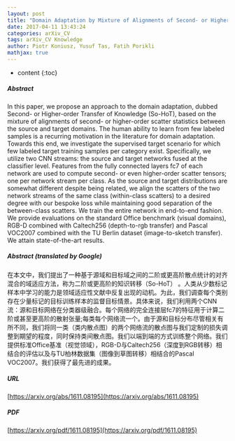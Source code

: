 ```yaml
---
layout: post
title: "Domain Adaptation by Mixture of Alignments of Second- or Higher-Order Scatter Tensors"
date: 2017-04-11 13:43:24
categories: arXiv_CV
tags: arXiv_CV Knowledge
author: Piotr Koniusz, Yusuf Tas, Fatih Porikli
mathjax: true
---
```


* content
{:toc}

##### Abstract
In this paper, we propose an approach to the domain adaptation, dubbed Second- or Higher-order Transfer of Knowledge (So-HoT), based on the mixture of alignments of second- or higher-order scatter statistics between the source and target domains. The human ability to learn from few labeled samples is a recurring motivation in the literature for domain adaptation. Towards this end, we investigate the supervised target scenario for which few labeled target training samples per category exist. Specifically, we utilize two CNN streams: the source and target networks fused at the classifier level. Features from the fully connected layers fc7 of each network are used to compute second- or even higher-order scatter tensors; one per network stream per class. As the source and target distributions are somewhat different despite being related, we align the scatters of the two network streams of the same class (within-class scatters) to a desired degree with our bespoke loss while maintaining good separation of the between-class scatters. We train the entire network in end-to-end fashion. We provide evaluations on the standard Office benchmark (visual domains), RGB-D combined with Caltech256 (depth-to-rgb transfer) and Pascal VOC2007 combined with the TU Berlin dataset (image-to-sketch transfer). We attain state-of-the-art results.

##### Abstract (translated by Google)
在本文中，我们提出了一种基于源域和目标域之间的二阶或更高阶散点统计的对齐混合的域适应方法，称为二阶或更高阶的知识转移（So-HoT） 。人类从少数标记样本中学习的能力是领域适应性文献中反复出现的动机。为此，我们调查每个类别存在少量标记的目标训练样本的监督目标情景。具体来说，我们利用两个CNN流：源和目标网络在分类器级融合。每个网络的完全连接层fc7的特征用于计算二阶或甚至更高阶的散射张量;每类每个网络流一个。由于源和目标分布尽管相关有所不同，我们将同一类（类内散点图）的两个网络流的散点图与我们定制的损失调整到期望的程度，同时保持类间散点图。我们以端到端的方式训练整个网络。我们提供标准Office基准（视觉领域），RGB-D与Caltech256（深度到RGB转移）相结合的评估以及与TU柏林数据集（图像到草图转移）相结合的Pascal VOC2007。我们获得了最先进的成果。

##### URL
[https://arxiv.org/abs/1611.08195](https://arxiv.org/abs/1611.08195)

##### PDF
[https://arxiv.org/pdf/1611.08195](https://arxiv.org/pdf/1611.08195)

